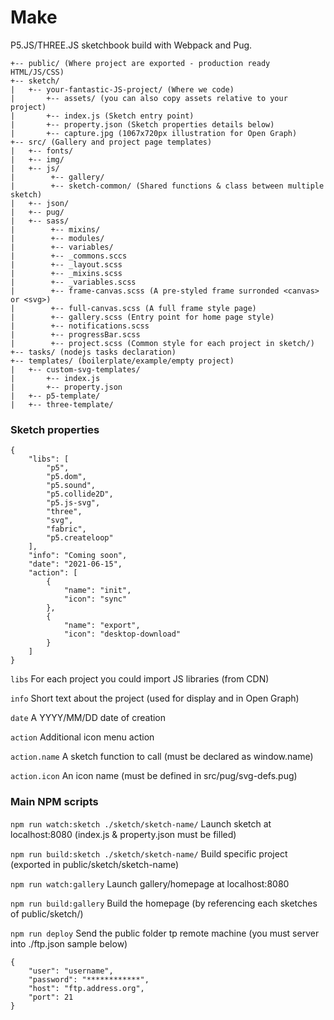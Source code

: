 # Make

P5.JS/THREE.JS sketchbook build with Webpack and Pug.


```
+-- public/ (Where project are exported - production ready HTML/JS/CSS)
+-- sketch/ 
|	+-- your-fantastic-JS-project/ (Where we code)
|       +-- assets/ (you can also copy assets relative to your project)
|       +-- index.js (Sketch entry point)
|       +-- property.json (Sketch properties details below) 
|       +-- capture.jpg (1067x720px illustration for Open Graph) 
+-- src/ (Gallery and project page templates)
|   +-- fonts/
|   +-- img/
|   +-- js/
|        +-- gallery/
|        +-- sketch-common/ (Shared functions & class between multiple sketch)
|   +-- json/
|   +-- pug/
|   +-- sass/
|        +-- mixins/
|        +-- modules/
|        +-- variables/
|        +-- _commons.sccs
|        +-- _layout.scss
|        +-- _mixins.scss
|        +-- _variables.scss
|        +-- frame-canvas.scss (A pre-styled frame surronded <canvas> or <svg>)
|        +-- full-canvas.scss (A full frame style page)
|        +-- gallery.scss (Entry point for home page style)
|        +-- notifications.scss
|        +-- progressBar.scss
|        +-- project.scss (Common style for each project in sketch/)
+-- tasks/ (nodejs tasks declaration)
+-- templates/ (boilerplate/example/empty project)
|	+-- custom-svg-templates/
|       +-- index.js
|       +-- property.json
| 	+-- p5-template/
|  	+-- three-template/
```



### Sketch properties
```
{
    "libs": [
        "p5", 
        "p5.dom", 
        "p5.sound", 
        "p5.collide2D", 
        "p5.js-svg", 
        "three", 
        "svg", 
        "fabric", 
        "p5.createloop"
    ],
    "info": "Coming soon",
    "date": "2021-06-15",
    "action": [
        {
            "name": "init",
            "icon": "sync"
        },
        {
            "name": "export",
            "icon": "desktop-download"
        }
    ]
}
```


```libs``` For each project you could import JS libraries (from CDN)

```info``` Short text about the project (used for display and in Open Graph)

```date``` A YYYY/MM/DD date of creation

```action``` Additional icon menu action

```action.name``` A sketch function to call (must be declared as window.name)

```action.icon``` An icon name (must be defined in src/pug/svg-defs.pug)



### Main NPM scripts



```npm run watch:sketch ./sketch/sketch-name/``` Launch sketch at localhost:8080 (index.js & property.json must be filled)

```npm run build:sketch ./sketch/sketch-name/``` Build specific project (exported in public/sketch/sketch-name)

```npm run watch:gallery``` Launch gallery/homepage at localhost:8080 

```npm run build:gallery``` Build the homepage (by referencing each sketches of public/sketch/)

```npm run deploy``` Send the public folder tp remote machine (you must server into ./ftp.json sample below)

```
{
    "user": "username",
    "password": "************",
    "host": "ftp.address.org",
    "port": 21
}
```

